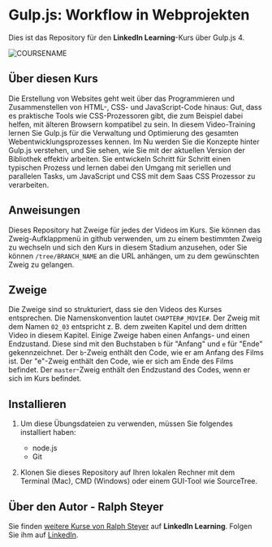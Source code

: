 # Gulp.js: Workflow in Webprojekten

Dies ist das Repository für den **LinkedIn Learning**-Kurs über Gulp.js 4. 

![COURSENAME][lil-thumbnail-url] 

## Über diesen Kurs
Die Erstellung von Websites geht weit über das Programmieren und Zusammenstellen von HTML-, CSS- und JavaScript-Code hinaus: Gut, dass es praktische Tools wie CSS-Prozessoren gibt, die zum Beispiel dabei helfen, mit älteren Browsern kompatibel zu sein. In diesem Video-Training lernen Sie Gulp.js für die Verwaltung und Optimierung des gesamten Webentwicklungsprozesses kennen. Im Nu werden Sie die Konzepte hinter Gulp.js verstehen, und Sie sehen, wie Sie mit der aktuellen Version der Bibliothek effektiv arbeiten. Sie entwickeln Schritt für Schritt einen typischen Prozess und lernen dabei den Umgang mit seriellen und parallelen Tasks, um JavaScript und CSS mit dem Saas CSS Prozessor zu verarbeiten.

## Anweisungen

Dieses Repository hat Zweige für jedes der Videos im Kurs. Sie können das Zweig-Aufklappmenü in github verwenden, um zu einem bestimmten Zweig zu wechseln und sich den Kurs in diesem Stadium anzusehen, oder Sie können `/tree/BRANCH_NAME` an die URL anhängen, um zu dem gewünschten Zweig zu gelangen.

## Zweige

Die Zweige sind so strukturiert, dass sie den Videos des Kurses entsprechen. Die Namenskonvention lautet `CHAPTER#_MOVIE#`. Der Zweig mit dem Namen `02_03` entspricht z. B. dem zweiten Kapitel und dem dritten Video in diesem Kapitel.
Einige Zweige haben einen Anfangs- und einen Endzustand. Diese sind mit den Buchstaben `b` für "Anfang" und `e` für "Ende" gekennzeichnet. Der `b`-Zweig enthält den Code, wie er am Anfang des Films ist. Der "e"-Zweig enthält den Code, wie er sich am Ende des Films befindet. Der `master`-Zweig enthält den Endzustand des Codes, wenn er sich im Kurs befindet.

## Installieren

1. Um diese Übungsdateien zu verwenden, müssen Sie folgendes installiert haben:

   - node.js
   - Git

2. Klonen Sie dieses Repository auf Ihren lokalen Rechner mit dem Terminal (Mac), CMD (Windows) oder einem GUI-Tool wie SourceTree.

## Über den Autor - Ralph Steyer
Sie finden [weitere Kurse von Ralph Steyer](https://www.linkedin.com/learning/instructors/ralph-steyer) auf **LinkedIn Learning**. Folgen Sie ihm auf [LinkedIn](https://www.linkedin.com/in/ralph-steyer-a69781/?trk=lil_instructor). 

[lil-thumbnail-url]: https://cdn.lynda.com/course/2952179/2952179-1623401454292-16x9.jpg
